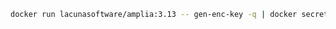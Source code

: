 ﻿```sh
docker run lacunasoftware/amplia:3.13 -- gen-enc-key -q | docker secret create amplia_encryption_key -
```
